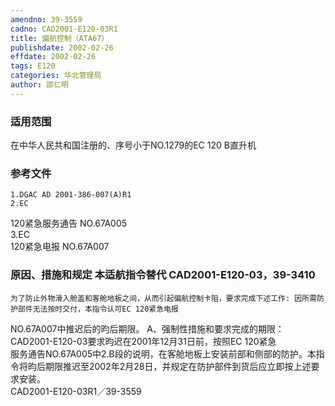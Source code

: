```yaml
---
amendno: 39-3559  
cadno: CAD2001-E120-03R1  
title: 偏航控制（ATA67）  
publishdate: 2002-02-26  
effdate: 2002-02-26  
tags: E120  
categories: 华北管理局  
author: 邵仁明  
---
```

  
### 适用范围  
在中华人民共和国注册的、序号小于NO.1279的EC 120 B直升机  
  
<!--more-->  
### 参考文件  
    1.DGAC AD 2001-386-007(A)R1  
    2.EC  
120紧急服务通告 NO.67A005  
    3.EC  
120紧急电报 NO.67A007  
  
### 原因、措施和规定 本适航指令替代 CAD2001-E120-03，39-3410  
    为了防止外物滑入舱盖和客舱地板之间，从而引起偏航控制卡阻，要求完成下述工作: 因所需防护部件无法按时交付，本指令认可EC 120紧急电报  
NO.67A007中推迟后的昀后期限。     A、强制性措施和要求完成的期限：CAD2001-E120-03要求昀迟在2001年12月31日前，按照EC 120紧急  
服务通告NO.67A005中2.B段的说明，在客舱地板上安装前部和侧部的防护。本指令将昀后期限推迟至2002年2月28日，并规定在防护部件到货后应立即按上述要求安装。  
  CAD2001-E120-03R1／39-3559  
